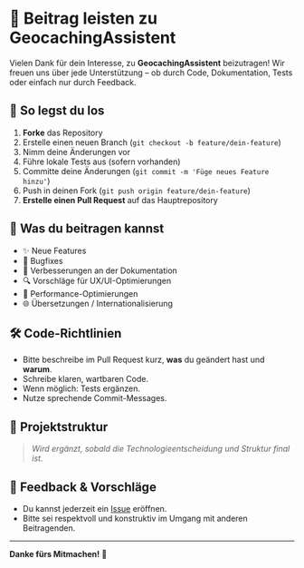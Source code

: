 # 🤝 Beitrag leisten zu GeocachingAssistent

Vielen Dank für dein Interesse, zu **GeocachingAssistent** beizutragen! Wir freuen uns über jede Unterstützung – ob durch Code, Dokumentation, Tests oder einfach nur durch Feedback.

## 🚀 So legst du los

1. **Forke** das Repository
2. Erstelle einen neuen Branch (`git checkout -b feature/dein-feature`)
3. Nimm deine Änderungen vor
4. Führe lokale Tests aus (sofern vorhanden)
5. Committe deine Änderungen (`git commit -m 'Füge neues Feature hinzu'`)
6. Push in deinen Fork (`git push origin feature/dein-feature`)
7. **Erstelle einen Pull Request** auf das Hauptrepository

## 🧭 Was du beitragen kannst

- ✨ Neue Features
- 🐛 Bugfixes
- 📝 Verbesserungen an der Dokumentation
- 🔍 Vorschläge für UX/UI-Optimierungen
- 🚀 Performance-Optimierungen
- 🌐 Übersetzungen / Internationalisierung

## 🛠 Code-Richtlinien

- Bitte beschreibe im Pull Request kurz, **was** du geändert hast und **warum**.
- Schreibe klaren, wartbaren Code.
- Wenn möglich: Tests ergänzen.
- Nutze sprechende Commit-Messages.

## 📂 Projektstruktur

> *Wird ergänzt, sobald die Technologieentscheidung und Struktur final ist.*

## 📢 Feedback & Vorschläge

- Du kannst jederzeit ein [Issue](https://github.com/dein-benutzername/GeocachingAssistent/issues) eröffnen.
- Bitte sei respektvoll und konstruktiv im Umgang mit anderen Beitragenden.

---

**Danke fürs Mitmachen!** 💚
